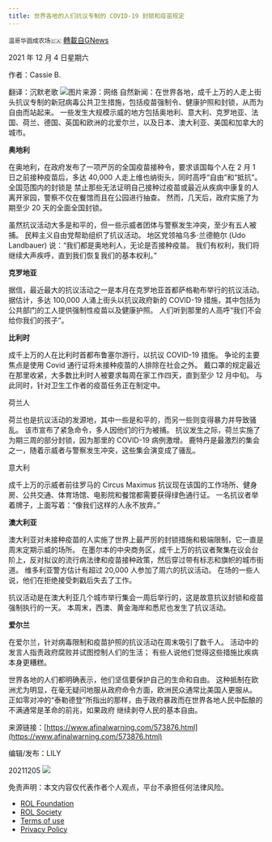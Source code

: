```yaml
---
title: 世界各地的人们抗议专制的 COVID-19 封锁和疫苗规定
---
```

`温哥华圆成农场🇨🇦` [轉載自GNews](https://gnews.org/zh-hans/1723050/)

2021 年 12 月 4 日星期六

作者：Cassie B.

翻译：沉默老歌
![](https://assets.gnews.org/wp-content/uploads/2021/12/vaccine-mandate-protest-seattle.png)图片来源：网络
自然新闻：在世界各地，成千上万的人走上街头抗议专制的新冠病毒公共卫生措施，包括疫苗强制令、健康护照和封锁，从而为自由而站起来。 一些发生大规模示威的地方包括奥地利、意大利、克罗地亚、法国、荷兰、德国、英国和欧洲的北爱尔兰，以及日本、澳大利亚、美国和加拿大的城市。

**奥地利**

在奥地利，在政府发布了一项严厉的全国疫苗接种令，要求该国每个人在 2 月 1 日之前接种疫苗后，多达 40,000 人走上维也纳街头，同时高呼“自由”和“抵抗”。全国范围内的封锁是 禁止那些无法证明自己接种过疫苗或最近从疾病中康复的人离开家园，警察不仅在餐馆而且在公园进行抽查。 然而，几天后，政府实施了为期至少 20 天的全面全国封锁。

虽然抗议活动大多是和平的，但一些示威者团体与警察发生冲突，至少有五人被捕。 民粹主义自由党帮助组织了抗议活动。 地区党领袖乌多·兰德鲍尔 (Udo Landbauer) 说：“我们都是奥地利人，无论是否接种疫苗。 我们有权利，我们将继续大声疾呼，直到我们恢复我们的基本权利。”

**克罗地亚**

据信，最近最大的抗议活动之一是本月在克罗地亚首都萨格勒布举行的抗议活动。 据估计，多达 100,000 人涌上街头以抗议政府新的 COVID-19 措施，其中包括为公共部门的工人提供强制性疫苗以及健康护照。 人们听到那里的人高呼“我们不会给你我们的孩子”。

**比利时**

成千上万的人在比利时首都布鲁塞尔游行，以抗议 COVID-19 措施。 争论的主要焦点是使用 Covid 通行证将未接种疫苗的人排除在社会之外。 戴口罩的规定最近在那里收紧，大多数比利时人被要求每周在家工作四天，直到至少 12 月中旬。 与此同时，针对卫生工作者的疫苗任务正在制定中。

荷兰人

荷兰也是抗议活动的发源地，其中一些是和平的，而另一些则变得暴力并导致骚乱。 该市宣布了紧急命令，多人因他们的行为被捕。 抗议发生之际，荷兰实施了为期三周的部分封锁，因为那里的 COVID-19 病例激增。 鹿特丹是最激烈的集会之一，随着示威者与警察发生冲突，这些集会演变成了骚乱。

意大利

成千上万的示威者前往罗马的 Circus Maximus 抗议现在该国的工作场所、健身房、公共交通、体育场馆、电影院和餐馆都需要获得绿色通行证。 一名抗议者举着牌子，上面写着：“像我们这样的人永不放弃。”

**澳大利亚**

澳大利亚对未接种疫苗的人实施了世界上最严厉的封锁措施和极端限制，它一直是周末定期示威的场所。 在墨尔本的中央商务区，成千上万的抗议者聚集在议会台阶上，反对拟议的流行病法律和疫苗接种政策，然后穿过带有标志和旗帜的城市街道。 维多利亚警方估计有超过 20,000 人参加了周六的抗议活动。 在场的一些人说，他们在拒绝接受刺戳后失去了工作。

抗议活动是在澳大利亚几个城市举行集会一周后举行的，这是故意抗议封锁和疫苗强制执行的一天。 本周末，西澳、黄金海岸和悉尼也发生了抗议活动。

**爱尔兰**

在爱尔兰，针对病毒限制和疫苗护照的抗议活动在周末吸引了数千人。 活动中的发言人指责政府腐败并试图控制人们的生活； 有些人说他们觉得这些措施比疾病本身更糟糕。

世界各地的人们都明确表示，他们坚信要保护自己的生命和自由。 这种抵制在欧洲尤为明显，在毫无疑问地服从政府命令方面，欧洲民众通常比美国人更服从。 正如零对冲的“泰勒德登”所指出的那样，由于政府暴政而在世界各地人民中酝酿的不满通常是革命的前兆，如果政府 继续剥夺人民的基本自由。

来源链接：[https://www.afinalwarning.com/573876.html](https://www.afinalwarning.com/573876.html)

编辑/发布：LILY

20211205
![](https://assets.gnews.org/wp-content/uploads/2021/11/農場文宣-3.jpg)
 

免责声明：本文内容仅代表作者个人观点，平台不承担任何法律风险。

- [ROL Foundation](https://rolfoundation.org/)
- [ROL Society](https://rolsociety.org/)
- [Terms of use](https://gnews.org/terms-of-use-3/)
- [Privacy Policy](https://gnews.org/privacy-policy/)
